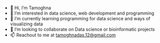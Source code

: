 - 👋 Hi, I’m Tamoghna
- 👀 I’m interested in data science, web development and programming
- 🌱 I’m currently learning programming for data science and ways of visualizing data
- 💞️ I’m looking to collaborate on Data science or bioinformatic projects
- 📫 Reachout to me at tamoghnadas.12@gmail.com 

<!---
Tamoghna12/Tamoghna12 is a ✨ special ✨ repository because its `README.md` (this file) appears on your GitHub profile.
You can click the Preview link to take a look at your changes.
--->
